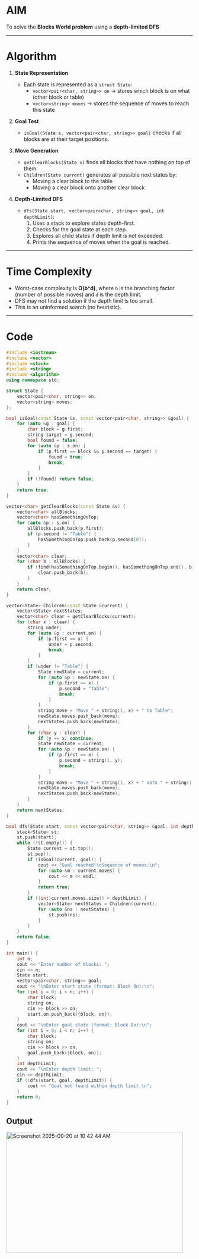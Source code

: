 # AIM
To solve the **Blocks World problem** using a **depth-limited DFS** 

---

# Algorithm

1. **State Representation**  
   - Each state is represented as a `struct State`:
     - `vector<pair<char, string>> on` → stores which block is on what (other block or table)  
     - `vector<string> moves` → stores the sequence of moves to reach this state

2. **Goal Test**  
   - `isGoal(State s, vector<pair<char, string>> goal)` checks if all blocks are at their target positions.

3. **Move Generation**  
   - `getClearBlocks(State s)` finds all blocks that have nothing on top of them.  
   - `Children(State current)` generates all possible next states by:
     - Moving a clear block to the table
     - Moving a clear block onto another clear block

4. **Depth-Limited DFS**  
   - `dfs(State start, vector<pair<char, string>> goal, int depthLimit)`:
     1. Uses a stack to explore states depth-first.
     2. Checks for the goal state at each step.
     3. Explores all child states if depth limit is not exceeded.
     4. Prints the sequence of moves when the goal is reached.

---

# Time Complexity
- Worst-case complexity is **O(b^d)**, where `b` is the branching factor (number of possible moves) and `d` is the depth limit.  
- DFS may not find a solution if the depth limit is too small.  
- This is an uninformed search (no heuristic).

---

# Code

```cpp
#include <iostream>
#include <vector>
#include <stack>
#include <string>
#include <algorithm>
using namespace std;

struct State {
    vector<pair<char, string>> on;
    vector<string> moves;
};

bool isGoal(const State &s, const vector<pair<char, string>> &goal) {
    for (auto &g : goal) {
        char block = g.first;
        string target = g.second;
        bool found = false;
        for (auto &p : s.on) {
            if (p.first == block && p.second == target) {
                found = true;
                break;
            }
        }
        if (!found) return false;
    }
    return true;
}

vector<char> getClearBlocks(const State &s) {
    vector<char> allBlocks;
    vector<char> hasSomethingOnTop;
    for (auto &p : s.on) {
        allBlocks.push_back(p.first);
        if (p.second != "Table") {
            hasSomethingOnTop.push_back(p.second[0]);
        }
    }
    vector<char> clear;
    for (char b : allBlocks) {
        if (find(hasSomethingOnTop.begin(), hasSomethingOnTop.end(), b) == hasSomethingOnTop.end()) {
            clear.push_back(b);
        }
    }
    return clear;
}

vector<State> Children(const State &current) {
    vector<State> nextStates;
    vector<char> clear = getClearBlocks(current);
    for (char x : clear) {
        string under;
        for (auto &p : current.on) {
            if (p.first == x) {
                under = p.second;
                break;
            }
        }
        if (under != "Table") {
            State newState = current;
            for (auto &p : newState.on) {
                if (p.first == x) {
                    p.second = "Table";
                    break;
                }
            }
            string move = "Move " + string(1, x) + " to Table";
            newState.moves.push_back(move);
            nextStates.push_back(newState);
        }
        for (char y : clear) {
            if (y == x) continue;
            State newState = current;
            for (auto &p : newState.on) {
                if (p.first == x) {
                    p.second = string(1, y);
                    break;
                }
            }
            string move = "Move " + string(1, x) + " onto " + string(1, y);
            newState.moves.push_back(move);
            nextStates.push_back(newState);
        }
    }
    return nextStates;
}

bool dfs(State start, const vector<pair<char, string>> &goal, int depthLimit) {
    stack<State> st;
    st.push(start);
    while (!st.empty()) {
        State current = st.top();
        st.pop();
        if (isGoal(current, goal)) {
            cout << "Goal reached!\nSequence of moves:\n";
            for (auto &m : current.moves) {
                cout << m << endl;
            }
            return true;
        }
        if ((int)current.moves.size() < depthLimit) {
            vector<State> nextStates = Children(current);
            for (auto &ns : nextStates) {
                st.push(ns);
            }
        }
    }
    return false;
}

int main() {
    int n;
    cout << "Enter number of blocks: ";
    cin >> n;
    State start;
    vector<pair<char, string>> goal;
    cout << "\nEnter start state (format: Block On):\n";
    for (int i = 0; i < n; i++) {
        char block;
        string on;
        cin >> block >> on;
        start.on.push_back({block, on});
    }
    cout << "\nEnter goal state (format: Block On):\n";
    for (int i = 0; i < n; i++) {
        char block;
        string on;
        cin >> block >> on;
        goal.push_back({block, on});
    }
    int depthLimit;
    cout << "\nEnter depth limit: ";
    cin >> depthLimit;
    if (!dfs(start, goal, depthLimit)) {
        cout << "Goal not found within depth limit.\n";
    }
    return 0;
}
```
## Output

<img width="477" height="325" alt="Screenshot 2025-09-20 at 10 42 44 AM" src="https://github.com/user-attachments/assets/ca0b85b7-6d80-43bc-9258-8f7f2665908e" />
